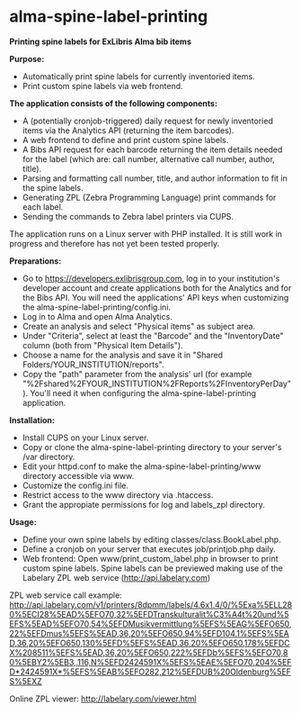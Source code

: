 # alma-spine-label-printing
<strong>Printing spine labels for ExLibris Alma bib items</strong>

<strong>Purpose:</strong>
- Automatically print spine labels for currently inventoried items.
- Print custom spine labels via web frontend.

<strong>The application consists of the following components:</strong>
- A (potentially cronjob-triggered) daily request for newly inventoried items via the Analytics API (returning the item barcodes).
- A web frontend to define and print custom spine labels.
- A Bibs API request for each barcode returning the item details needed for the label (which are: call number, alternative call number, author, title).
- Parsing and formatting call number, title, and author information to fit in the spine labels.
- Generating ZPL (Zebra Programming Language) print commands for each label.
- Sending the commands to Zebra label printers via CUPS.

The application runs on a Linux server with PHP installed. It is still work in progress and therefore has not yet been tested properly.

<strong>Preparations:</strong>
- Go to https://developers.exlibrisgroup.com, log in to your institution's developer account and create applications both for the Analytics and for the Bibs API. You will need the applications' API keys when customizing the alma-spine-label-printing/config.ini.
- Log in to Alma and open Alma Analytics.
- Create an analysis and select "Physical items" as subject area.
- Under "Criteria", select at least the "Barcode" and the "InventoryDate" column (both from "Physical Item Details").
- Choose a name for the analysis and save it in "Shared Folders/YOUR_INSTITUTION/reports".
- Copy the "path" parameter from the analysis' url (for example "%2Fshared%2FYOUR_INSTITUTION%2FReports%2FInventoryPerDay"). You'll need it when configuring the alma-spine-label-printing application.

<strong>Installation:</strong>
- Install CUPS on your Linux server.
- Copy or clone the alma-spine-label-printing directory to your server's /var directory.
- Edit your httpd.conf to make the alma-spine-label-printing/www directory accessible via www.
- Customize the config.ini file.
- Restrict access to the www directory via .htaccess.
- Grant the appropiate permissions for log and labels_zpl directory.

<strong>Usage:</strong>
- Define your own spine labels by editing classes/class.BookLabel.php. 
- Define a cronjob on your server that executes job/printjob.php daily.
- Web frontend: Open www/print_custom_label.php in browser to print custom spine labels. Spine labels can be previewed making use of the Labelary ZPL web service (http://api.labelary.com)

ZPL web service call example: 
http://api.labelary.com/v1/printers/8dpmm/labels/4.6x1.4/0/%5Exa%5ELL280%5ECI28%5EAD%5EFO70,32%5EFDTranskulturalit%C3%A4t%20und%5EFS%5EAD%5EFO70,54%5EFDMusikvermittlung%5EFS%5EAG%5EFO650,22%5EFDmus%5EFS%5EAD,36,20%5EFO650,94%5EFD104.1%5EFS%5EAD,36,20%5EFO650,130%5EFD%5EFS%5EAD,36,20%5EFO650,178%5EFDCX%208511%5EFS%5EAD,36,20%5EFO650,222%5EFDb%5EFS%5EFO70,80%5EBY2%5EB3,,116,N%5EFD2424591X%5EFS%5EAE%5EFO70,204%5EFD*2424591X*%5EFS%5EAB%5EFO282,212%5EFDUB%20Oldenburg%5EFS%5EXZ

Online ZPL viewer: http://labelary.com/viewer.html
